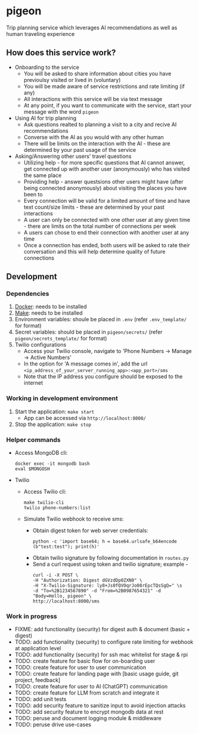 # pigeon
Trip planning service which leverages AI recommendations as well as human traveling experience

## How does this service work?
- Onboarding to the service
    - You will be asked to share information about cities you have previoulsy visited or lived in (voluntary)
    - You will be made aware of service restrictions and rate limiting (if any)
    - All interactions with this service will be via text message
    - At any point, if you want to communicate with the service, start your message with the word `pigeon`
- Using AI for trip planning
    - Ask questions realted to planning a visit to a city and recive AI recommendations
    - Converse with the AI as you would with any other human
    - There will be limits on the interaction with the AI - these are determined by your past usage of the service
- Asking/Answering other users' travel questions
    - Utilizing help - for more specific questions that AI cannot answer, get connected up with another user (anonymously) who has visited the same place
    - Providing help - answer questsions other users might have (after being connected anonymously) about visiting the places you have been to
    - Every connection will be valid for a limited amount of time and have text count/size limits - these are determined by your past interactions
    - A user can only be connected with one other user at any given time -  there are limits on the total number of connections per week
    - A users can chose to end their connection with another user at any time
    - Once a connection has ended, both users will be asked to rate their conversation and this will help determine quality of future connections


## Development

### Dependencies
1. [Docker](https://www.docker.com/): needs to be installed
2. [Make](https://www.gnu.org/software/make/): needs to be installed
3. Environment variables: shoule be placed in `.env` (refer `.env_template/` for format)
4. Secret variables: should be placed in `pigeon/secrets/` (refer `pigeon/secrets_template/` for format)
5. Twilio configurations
    - Access your Twilio console, navigate to 'Phone Numbers -> Manage -> Active Numbers'
    - In the option for 'A message comes in', add the url `<ip_address_of_your_server_running_app>:<app_port>/sms`
    - Note that the IP address you configure should be exposed to the internet


### Working in development environment
1. Start the application: `make start`
    - App can be accessed via `http://localhost:8000/`
2. Stop the application: `make stop`


### Helper commands
- Access MongoDB cli: 
  ```
  docker exec -it mongodb bash
  eval $MONGOSH
  ```

- Twilio
  - Access Twilio cli: 
    ```
    make twilio-cli
    twilio phone-numbers:list
    ```

  - Simulate Twilio webhook to receive sms:
    - Obtain digest token for web server credentials:
      ```
      python -c 'import base64; h = base64.urlsafe_b64encode (b"test:test"); print(h)'
      ```
    - Obtain twilio signature by following documentation in `routes.py`
    - Send a curl request using token and twilio signature; example -
      ```
      curl -i -X POST \
      -H "Authorization: Digest dGVzdDp0ZXN0" \
      -H "X-Twilio-Signature: ly8+Js0fQVOqrJo08rEpcTQsSgQ=" \s
      -d "To=%2B1234567890" -d "From=%2B0987654321" -d "Body=Hello, pigeon" \
      http://localhost:8000/sms
      ```

### Work in progress
- FIXME: add functionality (security) for digest auth & document (basic + digest)
- TODO: add functionality (security) to configure rate limiting for webhook at application level
- TODO: add functionality (security) for ssh mac whitelist for stage & rpi
- TODO: create feature for basic flow for on-boarding user
- TODO: create feature for user to user communication
- TODO: create feature for landing page with [basic usage guide, git project, feedback]
- TODO: create feature for user to AI (ChatGPT) communication
- TODO: create feature for LLM from scratch and integrate it
- TODO: add unit tests
- TODO: add security feature to sanitize input to avoid injection attacks
- TODO: add security feature to encrypt mongodb data at rest
- TODO: peruse and document logging module & middleware
- TODO: peruse drive use-cases
